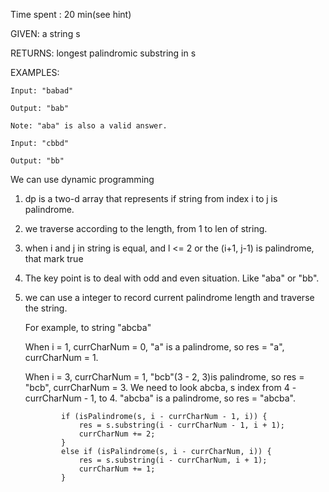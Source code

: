 Time spent : 20 min(see hint)

GIVEN: a string s

RETURNS: longest palindromic substring in s

EXAMPLES:

```
Input: "babad"

Output: "bab"

Note: "aba" is also a valid answer.
```

```
Input: "cbbd"

Output: "bb"
```



We can use dynamic programming

1. dp is a two-d array that represents if string from index i to j is palindrome.
2. we traverse according to the length, from 1 to len of string.
3. when i and j in string is equal, and l <= 2 or the (i+1, j-1) is palindrome, that mark true 





1. The key point is to deal with odd and even situation. Like "aba" or "bb".

2. we can use a integer to record current palindrome length and traverse the string. 

   For example, to string "abcba"

   When i = 1, currCharNum = 0, "a" is a palindrome, so res = "a", currCharNum = 1. 

   When i = 3, currCharNum = 1, "bcb"(3 - 2, 3)is palindrome, so res = "bcb", currCharNum = 3. We need to look abcba, s index from 4 - currCharNum - 1, to 4. "abcba" is a palindrome, so res = "abcba".

   ```
           if (isPalindrome(s, i - currCharNum - 1, i)) {
               res = s.substring(i - currCharNum - 1, i + 1);
               currCharNum += 2;
           }
           else if (isPalindrome(s, i - currCharNum, i)) {
               res = s.substring(i - currCharNum, i + 1);
               currCharNum += 1;
           }
   ```

